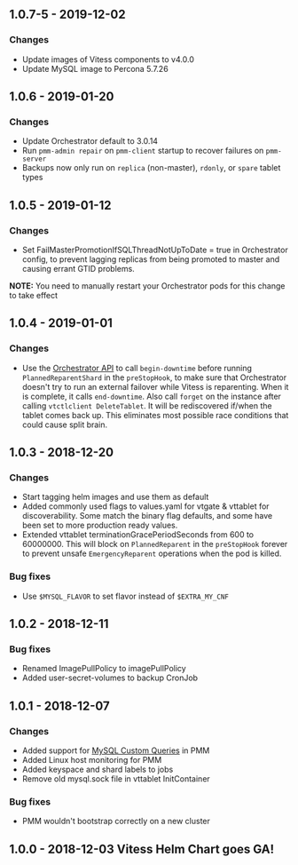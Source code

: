 ## 1.0.7-5 - 2019-12-02

### Changes
* Update images of Vitess components to v4.0.0
* Update MySQL image to Percona 5.7.26

## 1.0.6 - 2019-01-20

### Changes
* Update Orchestrator default to 3.0.14
* Run `pmm-admin repair` on `pmm-client` startup to recover failures on `pmm-server`
* Backups now only run on `replica` (non-master), `rdonly`, or `spare` tablet types

## 1.0.5 - 2019-01-12

### Changes
* Set FailMasterPromotionIfSQLThreadNotUpToDate = true in Orchestrator config, to prevent
lagging replicas from being promoted to master and causing errant GTID problems.

**NOTE:** You need to manually restart your Orchestrator pods for this change to take effect

## 1.0.4 - 2019-01-01

### Changes
* Use the [Orchestrator API](https://github.com/github/orchestrator/blob/master/docs/using-the-web-api.md)
to call `begin-downtime` before running `PlannedReparentShard` in the `preStopHook`, to make sure that Orchestrator
doesn't try to run an external failover while Vitess is reparenting. When it is complete, it calls `end-downtime`.
Also call `forget` on the instance after calling `vtctlclient DeleteTablet`. It will be rediscovered if/when
the tablet comes back up. This eliminates most possible race conditions that could cause split brain.

## 1.0.3 - 2018-12-20

### Changes
* Start tagging helm images and use them as default
* Added commonly used flags to values.yaml for vtgate & vttablet for discoverability.
Some match the binary flag defaults, and some have been set to more production ready values.
* Extended vttablet terminationGracePeriodSeconds from 600 to 60000000.
This will block on `PlannedReparent` in the `preStopHook` forever to prevent
unsafe `EmergencyReparent` operations when the pod is killed.

### Bug fixes
* Use `$MYSQL_FLAVOR` to set flavor instead of `$EXTRA_MY_CNF`

## 1.0.2 - 2018-12-11

### Bug fixes
* Renamed ImagePullPolicy to imagePullPolicy
* Added user-secret-volumes to backup CronJob

## 1.0.1 - 2018-12-07

### Changes
* Added support for [MySQL Custom Queries](https://www.percona.com/blog/2018/10/10/percona-monitoring-and-management-pmm-1-15-0-is-now-available/) in PMM
* Added Linux host monitoring for PMM
* Added keyspace and shard labels to jobs
* Remove old mysql.sock file in vttablet InitContainer

### Bug fixes
* PMM wouldn't bootstrap correctly on a new cluster

## 1.0.0 - 2018-12-03 Vitess Helm Chart goes GA!